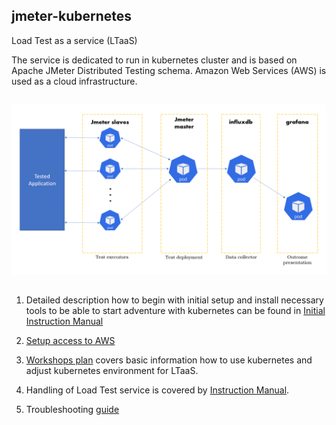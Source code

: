 ## jmeter-kubernetes
Load Test as a service (LTaaS)

The service is dedicated to run in kubernetes cluster
and is based on Apache JMeter Distributed Testing schema.
Amazon Web Services (AWS) is used as a cloud infrastructure.


##
![Alt text](doc/architecture-ltaas.png)

##
1. Detailed description how to begin with initial setup and install necessary tools to be able to start adventure with kubernetes can be found in [Initial Instruction Manual](https://github.com/adku44/jmeter-kubernetes/blob/main/doc/initial-instruction-manual.md)

2. [Setup access to AWS](https://github.com/adku44/jmeter-kubernetes/blob/main/doc/aws-access-setup.md)

3. [Workshops plan](https://github.com/adku44/jmeter-kubernetes/blob/main/doc/workshops.md) covers basic information how to use kubernetes and adjust kubernetes environment for LTaaS.

4. Handling of Load Test service is covered by [Instruction Manual](https://github.com/adku44/jmeter-kubernetes/blob/main/doc/lt-instruction-manual.md).

5. Troubleshooting [guide](https://github.com/adku44/jmeter-kubernetes/blob/main/doc/hints.md)